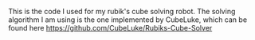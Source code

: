 This is the code I used for my rubik's cube solving robot. The solving algorithm I am using is the one implemented by CubeLuke, which can be found here https://github.com/CubeLuke/Rubiks-Cube-Solver
